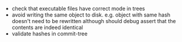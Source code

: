 - check that executable files have correct mode in trees
- avoid writing the same object to disk. e.g. object with same hash doesn't need to be rewritten
  although should debug assert that the contents are indeed identical
- validate hashes in commit-tree
